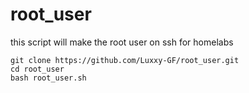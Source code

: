 # root_user
this script will make the root user on ssh for homelabs


```
git clone https://github.com/Luxxy-GF/root_user.git
cd root_user
bash root_user.sh
```
